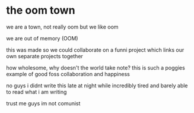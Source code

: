 # the oom town

we are a town, not really oom but we like oom

we are out of memory (OOM)

this was made so we could collaborate on a funni project which links our own separate projects together

how wholesome, why doesn't the world take note? this is such a poggies example of good foss collaboration and happiness

no guys i didnt write this late at night while incredibly tired and barely able to read what i am writing


trust me guys im not comunist

